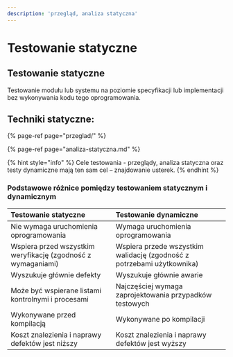 ```yaml
---
description: 'przegląd, analiza statyczna'
---
```


# Testowanie statyczne

## Testowanie statyczne

Testowanie modułu lub systemu na poziomie specyfikacji lub implementacji bez wykonywania kodu tego oprogramowania.

## **Techniki statyczne:**

{% page-ref page="przeglad/" %}

{% page-ref page="analiza-statyczna.md" %}

{% hint style="info" %}
Cele testowania - przeglądy, analiza statyczna oraz testy dynamiczne mają ten sam cel – znajdowanie usterek.
{% endhint %}

###  **Podstawowe różnice pomiędzy testowaniem statycznym i dynamicznym**

| **Testowanie statyczne** | **Testowanie dynamiczne** |
| :--- | :--- |
| Nie wymaga uruchomienia oprogramowania | Wymaga uruchomienia oprogramowania |
| Wspiera przed wszystkim weryfikację \(zgodność z wymaganiami\) | Wspiera przede wszystkim walidację \(zgodność z potrzebami użytkownika\) |
| Wyszukuje głównie defekty | Wyszukuje głównie awarie |
| Może być wspierane listami kontrolnymi i procesami | Najczęściej wymaga zaprojektowania przypadków testowych |
| Wykonywane przed kompilacją | Wykonywane po kompilacji |
| Koszt znalezienia i naprawy defektów jest niższy | Koszt znalezienia i naprawy defektów jest wyższy |



